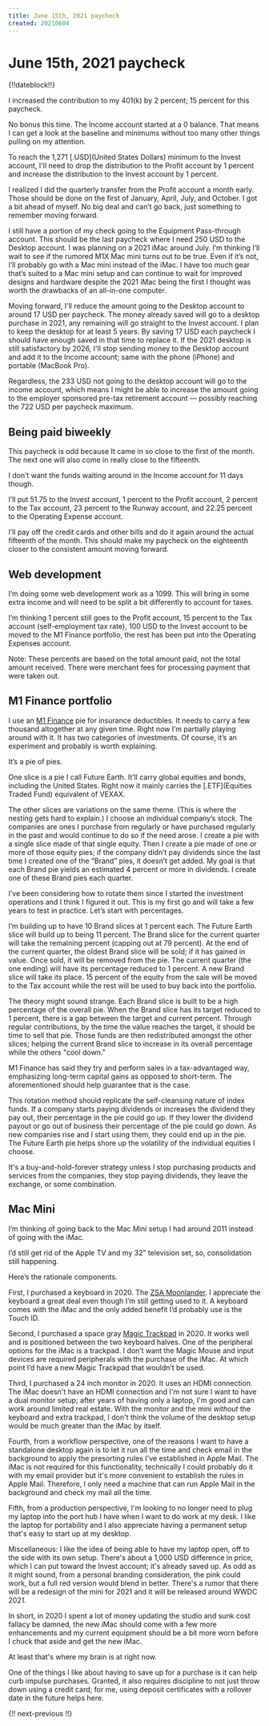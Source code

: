 ```yaml
---
title: June 15th, 2021 paycheck
created: 20210604
---
```


# June 15th, 2021 paycheck

{!!dateblock!!}

I increased the contribution to my 401(k) by 2 percent; 15 percent for this paycheck.

No bonus this time. The Income account started at a 0 balance. That means I can get a look at the baseline and minimums without too many other things pulling on my attention.

To reach the 1,271 [.USD](United States Dollars) minimum to the Invest account, I'll need to drop the distribution to the Profit account by 1 percent and increase the distribution to the Invest account by 1 percent.

I realized I did the quarterly transfer from the Profit account a month early. Those should be done on the first of January, April, July, and October. I got a bit ahead of myself. No big deal and can’t go back, just something to remember moving forward.

I still have a portion of my check going to the Equipment Pass-through account. This should be the last paycheck where I need 250 USD to the Desktop account. I was planning on a 2021 iMac around July. I’m thinking I’ll wait to see if the rumored M1X Mac mini turns out to be true. Even if it’s not, I’ll probably go with a Mac mini instead of the iMac. I have too much gear that’s suited to a Mac mini setup and can continue to wait for improved designs and hardware despite the 2021 iMac being the first I thought was worth the drawbacks of an all-in-one computer.

Moving forward, I'll reduce the amount going to the Desktop account to around 17 USD per paycheck. The money already saved will go to a desktop purchase in 2021, any remaining will go straight to the Invest account. I plan to keep the desktop for at least 5 years. By saving 17 USD each paycheck I should have enough saved in that time to replace it. If the 2021 desktop is still satisfactory by 2026, I'll stop sending money to the Desktop account and add it to the Income account; same with the phone (iPhone) and portable (MacBook Pro).

Regardless, the 233 USD not going to the desktop account will go to the income account, which means I might be able to increase the amount going to the employer sponsored pre-tax retirement account — possibly reaching the 722 USD per paycheck maximum.

## Being paid biweekly

This paycheck is odd because It came in so close to the first of the month. The next one will also come in really close to the fifteenth.

I don’t want the funds waiting around in the Income account for 11 days though.

I’ll put 51.75 to the Invest account, 1 percent to the Profit account, 2 percent to the Tax account, 23 percent to the Runway account, and 22.25 percent to the Operating Expense account.

I’ll pay off the credit cards and other bills and do it again around the actual fifteenth of the month. This should make my paycheck on the eighteenth closer to the consistent amount moving forward.

## Web development

I’m doing some web development work as a 1099. This will bring in some extra income and will need to be split a bit differently to account for taxes.

I’m thinking 1 percent still goes to the Profit account, 15 percent to the Tax account (self-employment tax rate), 100 USD to the Invest account to be moved to the M1 Finance portfolio, the rest has been put into the Operating Expenses account.

Note: These percents are based on the total amount paid, not the total amount received. There were merchant fees for processing payment that were taken out.

## M1 Finance portfolio

I use an [M1 Finance](https://www.m1finance.com) pie for insurance deductibles. It needs to carry a few thousand altogether at any given time. Right now I’m partially playing around with it. It has two categories of investments. Of course, it’s an experiment and probably is worth explaining.

It’s a pie of pies.

One slice is a pie I call Future Earth. It’ll carry global equities and bonds, including the United States. Right now it mainly carries the [.ETF](Equities Traded Fund) equivalent of VEXAX.

The other slices are variations on the same theme. (This is where the nesting gets hard to explain.) I choose an individual company’s stock. The companies are ones I purchase from regularly or have purchased regularly in the past and would continue to do so if the need arose. I create a pie with a single slice made of that single equity. Then I create a pie made of one or more of those equity pies; if the company didn’t pay dividends since the last time I created one of the “Brand” pies, it doesn’t get added. My goal is that each Brand pie yields an estimated 4 percent or more in dividends. I create one of these Brand pies each quarter.

I’ve been considering how to rotate them since I started the investment operations and I think I figured it out. This is my first go and will take a few years to test in practice. Let’s start with percentages.

I’m building up to have 10 Brand slices at 1 percent each. The Future Earth slice will build up to being 11 percent. The Brand slice for the current quarter will take the remaining percent (capping out at 79 percent). At the end of the current quarter, the oldest Brand slice will be sold; if it has gained in value. Once sold, it will be removed from the pie. The current quarter (the one ending) will have its percentage reduced to 1 percent. A new Brand slice will take its place. 15 percent of the equity from the sale will be moved to the Tax account while the rest will be used to buy back into the portfolio.

The theory might sound strange. Each Brand slice is built to be a high percentage of the overall pie. When the Brand slice has its target reduced to 1 percent, there is a gap between the target and current percent. Through regular contributions, by the time the value reaches the target, it should be time to sell that pie. Those funds are then redistributed amongst the other slices; helping the current Brand slice to increase in its overall percentage while the others "cool down."

M1 Finance has said they try and perform sales in a tax-advantaged way, emphasizing long-term capital gains as opposed to short-term. The aforementioned should help guarantee that is the case.

This rotation method should replicate the self-cleansing nature of index funds. If a company starts paying dividends or increases the dividend they pay out, their percentage in the pie could go up. If they lower the dividend payout or go out of business their percentage of the pie could go down. As new companies rise and I start using them, they could end up in the pie. The Future Earth pie helps shore up the volatility of the individual equities I choose.

It's a buy-and-hold-forever strategy unless I stop purchasing products and services from the companies, they stop paying dividends, they leave the exchange, or some combination.

## Mac Mini

I’m thinking of going back to the Mac Mini setup I had around 2011 instead of going with the iMac.

I’d still get rid of the Apple TV and my 32” television set, so, consolidation still happening.

Here’s the rationale components.

First, I purchased a keyboard in 2020. The [ZSA Moonlander](https://www.zsa.io/moonlander/). I appreciate the keyboard a great deal even though I’m still getting used to it. A keyboard comes with the iMac and the only added benefit I’d probably use is the Touch ID.

Second, I purchased a space gray [Magic Trackpad](https://store.apple.com/xc/product/MRMF2LL/A) in 2020. It works well and is positioned between the two keyboard halves. One of the peripheral options for the iMac is a trackpad. I don’t want the Magic Mouse and input devices are required peripherals with the purchase of the iMac. At which point I’d have a new Magic Trackpad that wouldn’t be used.

Third, I purchased a 24 inch monitor in 2020. It uses an HDMI connection. The iMac doesn't have an HDMI connection and I'm not sure I want to have a dual monitor setup; after years of having only a laptop, I'm good and can work around limited real estate. With the monitor and the mini *without* the keyboard and extra trackpad, I don't think the volume of the desktop setup would be much greater than the iMac by itself.

Fourth, from a workflow perspective, one of the reasons I want to have a standalone desktop again is to let it run all the time and check email in the background to apply the presorting rules I've established in Apple Mail. The iMac is not required for this functionality, technically I could probably do it with my email provider but it's more convenient to establish the rules in Apple Mail. Therefore, I only need a machine that can run Apple Mail in the background and check my mail all the time.

Fifth, from a production perspective, I'm looking to no longer need to plug my laptop into the port hub I have when I want to do work at my desk. I like the laptop for portability and I also appreciate having a permanent setup that's easy to start up at my desktop.

Miscellaneous: I like the idea of being able to have my laptop open, off to the side with its own setup. There's about a 1,000 USD difference in price, which I can put toward the Invest account; it's already saved up. As odd as it might sound, from a personal branding consideration, the pink could work, but a full red version would blend in better. There's a rumor that there will be a redesign of the mini for 2021 and it will be released around WWDC 2021.

In short, in 2020 I spent a lot of money updating the studio and sunk cost fallacy be damned, the new iMac should come with a few more enhancements and my current equipment should be a bit more worn before I chuck that aside and get the new iMac.

At least that's where my brain is at right now.

One of the things I like about having to save up for a purchase is it can help curb impulse purchases. Granted, it also requires discipline to not just throw down using a credit card; for me, using deposit certificates with a rollover date in the future helps here.

{!! next-previous !!}
